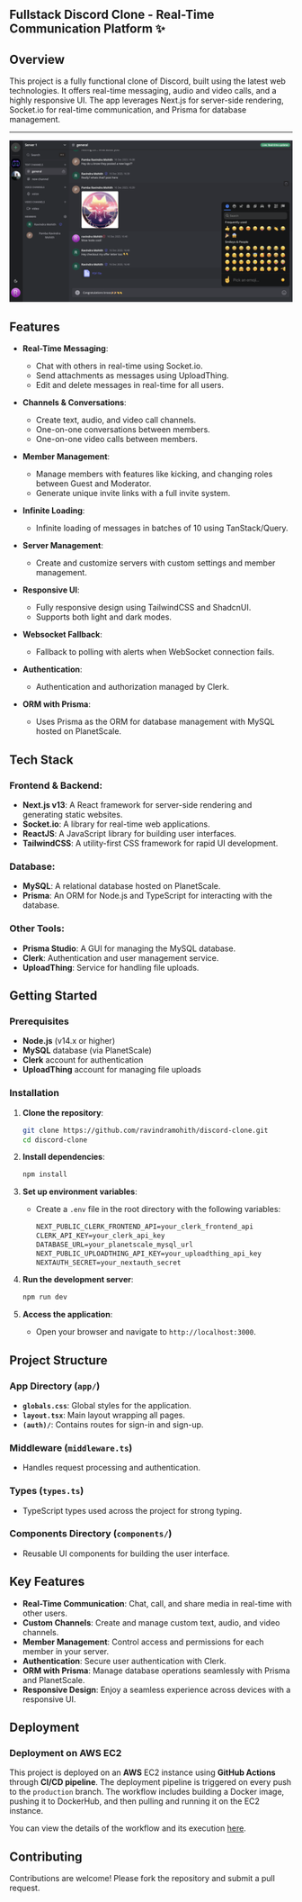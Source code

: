 ## Fullstack Discord Clone - Real-Time Communication Platform ✨

## Overview

This project is a fully functional clone of Discord, built using the latest web technologies. It offers real-time messaging, audio and video calls, and a highly responsive UI. The app leverages Next.js for server-side rendering, Socket.io for real-time communication, and Prisma for database management.

---

![img-1](./assets/discord-clone-1.png)

## Features

- **Real-Time Messaging**:
  - Chat with others in real-time using Socket.io.
  - Send attachments as messages using UploadThing.
  - Edit and delete messages in real-time for all users.

- **Channels & Conversations**:
  - Create text, audio, and video call channels.
  - One-on-one conversations between members.
  - One-on-one video calls between members.

- **Member Management**:
  - Manage members with features like kicking, and changing roles between Guest and Moderator.
  - Generate unique invite links with a full invite system.

- **Infinite Loading**:
  - Infinite loading of messages in batches of 10 using TanStack/Query.

- **Server Management**:
  - Create and customize servers with custom settings and member management.

- **Responsive UI**:
  - Fully responsive design using TailwindCSS and ShadcnUI.
  - Supports both light and dark modes.

- **Websocket Fallback**:
  - Fallback to polling with alerts when WebSocket connection fails.

- **Authentication**:
  - Authentication and authorization managed by Clerk.

- **ORM with Prisma**:
  - Uses Prisma as the ORM for database management with MySQL hosted on PlanetScale.

## Tech Stack

### Frontend & Backend:
- **Next.js v13**: A React framework for server-side rendering and generating static websites.
- **Socket.io**: A library for real-time web applications.
- **ReactJS**: A JavaScript library for building user interfaces.
- **TailwindCSS**: A utility-first CSS framework for rapid UI development.

### Database:
- **MySQL**: A relational database hosted on PlanetScale.
- **Prisma**: An ORM for Node.js and TypeScript for interacting with the database.

### Other Tools:
- **Prisma Studio**: A GUI for managing the MySQL database.
- **Clerk**: Authentication and user management service.
- **UploadThing**: Service for handling file uploads.

## Getting Started

### Prerequisites

- **Node.js** (v14.x or higher)
- **MySQL** database (via PlanetScale)
- **Clerk** account for authentication
- **UploadThing** account for managing file uploads

### Installation

1. **Clone the repository**:
    ```bash
    git clone https://github.com/ravindramohith/discord-clone.git
    cd discord-clone
    ```

2. **Install dependencies**:
    ```bash
    npm install
    ```

3. **Set up environment variables**:
    - Create a `.env` file in the root directory with the following variables:
      ```env
      NEXT_PUBLIC_CLERK_FRONTEND_API=your_clerk_frontend_api
      CLERK_API_KEY=your_clerk_api_key
      DATABASE_URL=your_planetscale_mysql_url
      NEXT_PUBLIC_UPLOADTHING_API_KEY=your_uploadthing_api_key
      NEXTAUTH_SECRET=your_nextauth_secret
      ```

4. **Run the development server**:
    ```bash
    npm run dev
    ```

5. **Access the application**:
    - Open your browser and navigate to `http://localhost:3000`.

## Project Structure

### **App Directory (`app/`)**

- **`globals.css`**: Global styles for the application.
- **`layout.tsx`**: Main layout wrapping all pages.
- **`(auth)/`**: Contains routes for sign-in and sign-up.

### **Middleware (`middleware.ts`)**
- Handles request processing and authentication.

### **Types (`types.ts`)**
- TypeScript types used across the project for strong typing.

### **Components Directory (`components/`)**
- Reusable UI components for building the user interface.

## Key Features

- **Real-Time Communication**: Chat, call, and share media in real-time with other users.
- **Custom Channels**: Create and manage custom text, audio, and video channels.
- **Member Management**: Control access and permissions for each member in your server.
- **Authentication**: Secure user authentication with Clerk.
- **ORM with Prisma**: Manage database operations seamlessly with Prisma and PlanetScale.
- **Responsive Design**: Enjoy a seamless experience across devices with a responsive UI.

## Deployment

### Deployment on AWS EC2

This project is deployed on an **AWS** EC2 instance using **GitHub Actions** through **CI/CD pipeline**. The deployment pipeline is triggered on every push to the `production` branch. The workflow includes building a Docker image, pushing it to DockerHub, and then pulling and running it on the EC2 instance.

You can view the details of the workflow and its execution [here](https://github.com/ravindramohith/discord-clone/actions).


## Contributing

Contributions are welcome! Please fork the repository and submit a pull request.

